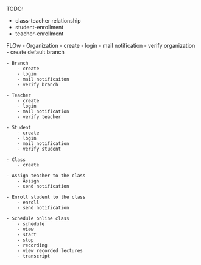 TODO:
- class-teacher relationship
- student-enrollment
- teacher-enrollment


FLOw
    - Organization
        - create
        - login
        - mail notification
        - verify organization
        - create default branch

    - Branch
        - create
        - login
        - mail notificaiton
        - verify branch
    
    - Teacher
        - create
        - login
        - mail notification
        - verify teacher

    - Student
        - create
        - login
        - mail notification
        - verify student

    - Class
        - create
    
    - Assign teacher to the class
        - Assign
        - send notification

    - Enroll student to the class
        - enroll
        - send notification

    - Schedule online class
        - schedule
        - view
        - start
        - stop
        - recording
        - view recorded lectures
        - transcript
